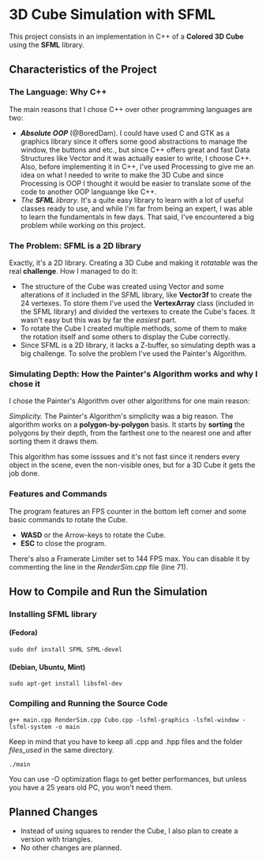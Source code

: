 # 3D Cube Simulation with SFML

This project consists in an implementation in C++ of a **Colored 3D Cube** using the **SFML** library.

## Characteristics of the Project
### The Language: Why C++
The main reasons that I chose C++ over other programming languages are two:

 - ***Absolute OOP*** (@BoredDam). I could have used C and GTK as a graphics library since it offers some good abstractions to manage the window, the buttons and etc., but since C++ offers great and fast Data Structures like Vector and it was actually easier to write, I choose C++. Also, before implementing it in C++, I've used Processing to give me an idea on what I needed to write to make the 3D Cube and since Processing is OOP I thought it would be easier to translate some of the code to another OOP languange like C++.
 - *The **SFML** library*. It's a quite easy library to learn with a lot of useful classes ready to use, and while I'm far from being an expert, I was able to learn the fundamentals in few days. That said, I've encountered a big problem while working on this project.

### The Problem: SFML is a 2D library
Exactly, it's a 2D library. Creating a 3D Cube and making it *rotatable* was the real **challenge**. How I managed to do it:

 - The structure of the Cube was created using Vector and some alterations of it included in the SFML library, like **Vector3f** to create the 24 vertexes. To store them I've used the **VertexArray** class
 (included in the SFML library) and divided the vertexes to create the Cube's faces. It wasn't easy but this was by far the *easiest* part.
 - To rotate the Cube I created multiple methods, some of them to make the rotation itself and some others to display the Cube correctly.
 - Since SFML is a 2D library, it lacks a Z-buffer, so simulating depth was a big challenge. To solve the problem I've used the Painter's Algorithm.

### Simulating Depth: How the Painter's Algorithm works and why I chose it
I chose the Painter's Algorithm over other algorithms for one main reason:

*Simplicity.* The Painter's Algorithm's simplicity was a big reason. The algorithm works on a **polygon-by-polygon** basis. 
It starts by **sorting** the polygons by their depth, from the farthest one to the nearest one and after sorting them it draws them. 

This algorithm has some isssues and it's not fast since it renders every object in the scene, even the non-visible ones, but for a 3D Cube it gets the job done.

### Features and Commands
The program features an FPS counter in the bottom left corner and some basic commands to rotate the Cube.
- **WASD** or the Arrow-keys to rotate the Cube.
- **ESC** to close the program. 

There's also a Framerate Limiter set to 144 FPS max. You can disable it by commenting the line in the *RenderSim.cpp* file (line 71). 
## How to Compile and Run the Simulation
### Installing SFML library 

#### (Fedora)

```
sudo dnf install SFML SFML-devel
```
#### (Debian, Ubuntu, Mint)

```
sudo apt-get install libsfml-dev
```

### Compiling and Running the Source Code 

```
g++ main.cpp RenderSim.cpp Cubo.cpp -lsfml-graphics -lsfml-window -lsfml-system -o main
```
Keep in mind that you have to keep all .cpp and .hpp files and the folder *files_used* in the same directory.
```
./main
```
You can use -O optimization flags to get better performances, but unless you have a 25 years old PC, you won't need them.

## Planned Changes 
- Instead of using squares to render the Cube, I also plan to create a version with triangles.
- No other changes are planned.
